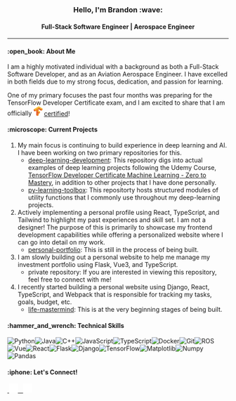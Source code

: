<h3 align="middle">
  Hello, I'm Brandon :wave:
  <h4 align="middle">Full-Stack Software Engineer | Aerospace Engineer</h4>
</h3>

<hr/>

<h4>:open_book: About Me</h4>

I am a highly motivated individual with a background as both a Full-Stack Software Developer, and as an Aviation Aerospace Engineer. I have excelled in both fields due to my strong focus, dedication, and passion for learning.
<br/>

One of my primary focuses the past four months was preparing for the TensorFlow Developer Certificate exam, and I am excited to share that I am officially <span><img width="20" src="https://github.com/bkubick/bkubick/blob/main/tensorflow.svg" alt="TensorFlow" />&nbsp;<a href="https://www.credential.net/f6e1bf27-abca-448b-a4f8-ced69396fd02">certified</a>!</span>

<h4>:microscope: Current Projects</h4>
<ol>
  <li>
    My main focus is continuing to build experience in deep learning and AI. I have been working on two primary repositories for this.
    <ul>
      <li>
        <a href="https://github.com/bkubick/deep-learning-development">deep-learning-development</a>: This repository digs into actual examples of deep learning
    projects following the Udemy Course, <a href="https://www.udemy.com/course/tensorflow-developer-certificate-machine-learning-zero-to-mastery/learn/lecture/25125208?start=1#content">TensorFlow Developer Certificate Machine Learning - Zero to Mastery</a>, in addition to other projects that I have done personally.
      </li>
      <li>
        <a href="https://github.com/bkubick/py-learning-toolbox">py-learning-toolbox</a>: This repositorty hosts structured modules of utility functions that I commonly use throughout my deep-learning projects.
      </li>
    </ul>
  </li>
  <li>
    Actively implementing a personal profile using React, TypeScript, and Tailwind to highlight my past experiences and skill set. I am not a designer! The purpose of this is primarily to showcase my frontend development capabilities while offering a personalized website where I can go into detail on my work.
      <ul>
        <li>
          <a href="https://github.com/bkubick/personal-portfolio">personal-portfolio</a>: This is still in the process of being built.
        </li>
      </ul>
  </li>
  <li>
    I am slowly building out a personal website to help me manage my investment portfolio using Flask, Vue3, and TypeScript.
    <ul>
      <li>
        private repository: If you are interested in viewing this repository, feel free to connect with me!
      </li>
    </ul>
  </li>
  <li>
    I recently started building a personal website using Django, React, TypeScript, and Webpack that is responsible for tracking my tasks, goals, budget, etc.
    <ul>
      <li>
        <a href="https://github.com/bkubick/life-mastermind">life-mastermind</a>: This is at the very beginning stages of being built.
      </li>
    </ul>
  </li>
</ol>

<h4>:hammer_and_wrench: Technical Skills</h4>
<!-- https://github.com/Ileriayo/markdown-badges -->
<img alt="Python" align="left" src="https://img.shields.io/badge/python-3670A0?style=for-the-badge&logo=python&logoColor=ffdd54"/>
<img alt="Java" align="left" src="https://img.shields.io/badge/java-%23ED8B00.svg?style=for-the-badge&logo=openjdk&logoColor=white"/>
<img alt="C++" align="left" src="https://img.shields.io/badge/c++-%2300599C.svg?style=for-the-badge&logo=c%2B%2B&logoColor=white"/>
<img alt="JavaScript" align="left" src="https://img.shields.io/badge/javascript-%23323330.svg?style=for-the-badge&logo=javascript&logoColor=%23F7DF1E"/>
<img alt="TypeScript" align="left" src="https://img.shields.io/badge/typescript-%23007ACC.svg?style=for-the-badge&logo=typescript&logoColor=white"/>
<img alt="Docker" align="left" src="https://img.shields.io/badge/docker-%230db7ed.svg?style=for-the-badge&logo=docker&logoColor=white"/>
<img alt="Git" align="left" src="https://img.shields.io/badge/git-%23F05033.svg?style=for-the-badge&logo=git&logoColor=white"/>
<img alt="ROS" align="left" src="https://img.shields.io/badge/ros-%230A0FF9.svg?style=for-the-badge&logo=ros&logoColor=white"/>
<img alt="Vue" align="left" src="https://img.shields.io/badge/vuejs-%2335495e.svg?style=for-the-badge&logo=vuedotjs&logoColor=%234FC08D"/>
<img alt="React" align="left" src="https://img.shields.io/badge/react-%2320232a.svg?style=for-the-badge&logo=react&logoColor=%2361DAFB"/>
<img alt="Flask" align="left" src="https://img.shields.io/badge/flask-%23000.svg?style=for-the-badge&logo=flask&logoColor=white"/>
<img alt="Django" align="left" src="https://img.shields.io/badge/django-%23092E20.svg?style=for-the-badge&logo=django&logoColor=white"/>
<img alt="TensorFlow" align="left" src="https://img.shields.io/badge/TensorFlow-%23FF6F00.svg?style=for-the-badge&logo=TensorFlow&logoColor=white"/>
<img alt="Matplotlib" align="left" src="https://img.shields.io/badge/Matplotlib-%23ffffff.svg?style=for-the-badge&logo=Matplotlib&logoColor=black)"/>
<img alt="Numpy" align="left" src="https://img.shields.io/badge/numpy-%23013243.svg?style=for-the-badge&logo=numpy&logoColor=white"/>
<img alt="Pandas" src="https://img.shields.io/badge/pandas-%23150458.svg?style=for-the-badge&logo=pandas&logoColor=white"/>

<h4>:iphone: Let's Connect!</h4>
<a href="https://www.linkedin.com/in/brandonkubick/" stlye="padding-right:30px;">
  &nbsp;<img width="20" src="https://github.com/bkubick/bkubick/blob/main/linked_in.svg" alt="LinkedIn" /> &nbsp;
</a>


<a href="https://github.com/bkubick" >
  <img width="20" src="https://github.com/bkubick/bkubick/blob/main/github.svg" alt="GitHub" />
</a>
